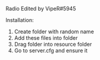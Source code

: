 Radio Edited by VipeR#5945

Installation:

1) Create folder with random name
2) Add these files into folder
3) Drag folder into resource folder
4) Go to server.cfg and ensure it
